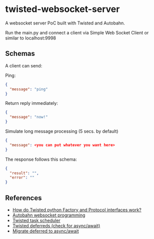 # twisted-websocket-server
A websocket server PoC built with Twisted and Autobahn. 

Run the main.py and connect a client via Simple Web Socket Client or similar to localhost:9998

## Schemas
A client can send:


Ping:
```json
{
  "message": "ping"
}
```

Return reply immediately:
```json
{
  "message": "now!"
}
```

Simulate long message processing (5 secs. by default)
```json
{
  "message": <you can put whatever you want here>
}
```

The response follows this schema:
```json
{
  "result": "",
  "error": ""
}
```
## References
- [How do Twisted python Factory and Protocol interfaces work?](https://stackoverflow.com/questions/31888037/how-do-twisted-python-factory-and-protocol-interfaces-work/31889487#31889487)
- [Autobahn websocket programming](https://autobahn.readthedocs.io/en/latest/websocket/programming.html)
- [Twisted task scheduler](https://docs.twistedmatrix.com/en/twisted-17.9.0/core/howto/time.html)
- [Twisted deferreds (check for async/await)](https://twistedmatrix.com/documents/current/core/howto/defer-intro.html)
- [Migrate deferred to async/await](https://patrick.cloke.us/posts/2021/06/11/converting-twisteds-inlinecallbacks-to-async/)